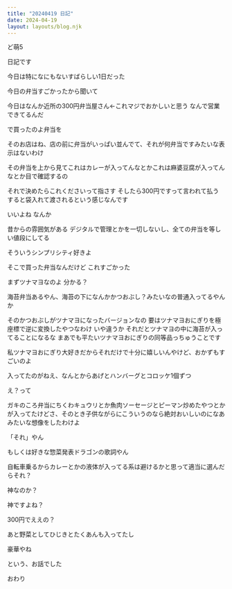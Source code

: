 ```yaml
---
title: "20240419 日記"
date: 2024-04-19
layout: layouts/blog.njk
---
```

<p>ど萌5</p>

<p>日記です</p>

<p>今日は特になにもないすばらしい1日だった</p>

<p>今日の弁当すごかったから聞いて</p>

<p>今日はなんか近所の300円弁当屋さん←これマジでおかしいと思う なんで営業できてるんだ</p>

<p>で買ったのよ弁当を</p>

<p>そのお店はね、店の前に弁当がいっぱい並んでて、それが何弁当ですみたいな表示はないわけ</p>

<p>その弁当を上から見てこれはカレーが入ってんなとかこれは麻婆豆腐が入ってんなとか目で確認するの</p>

<p>それで決めたらこれくださいって指さす そしたら300円ですって言われて払う すると袋入れて渡されるという感じなんです</p>

<p>いいよね なんか</p>

<p>昔からの雰囲気がある デジタルで管理とかを一切しないし、全ての弁当を等しい値段にしてる</p>

<p>そういうシンプリシティ好きよ</p>

<p>そこで買った弁当なんだけど これすごかった</p>

<p>まずツナマヨなのよ 分かる？</p>

<p>海苔弁当あるやん、海苔の下になんかかつおぶし？みたいなの普通入ってるやんか</p>

<p>そのかつおぶしがツナマヨになったバージョンなの 要はツナマヨおにぎりを極座標で逆に変換したやつなわけ いや違うか それだとツナマヨの中に海苔が入ってることになるな まあでも平たいツナマヨおにぎりの同等品っちゅうことです</p>

<p>私ツナマヨおにぎり大好きだからそれだけで十分に嬉しいんやけど、おかずもすごいのよ</p>

<p>入ってたのがねえ、なんとからあげとハンバーグとコロッケ1個ずつ</p>

<p>え？って</p>

<p>ガキのころ弁当にちくわキュウリとか魚肉ソーセージとピーマン炒めたやつとかが入ってたけどさ、そのとき子供ながらにこういうのなら絶対おいしいのになあみたいな想像をしたわけよ</p>

<p>「それ」やん</p>

<p>もしくは好きな惣菜発表ドラゴンの歌詞やん</p>

<p>自転車乗るからカレーとかの液体が入ってる系は避けるかと思って適当に選んだらそれ？</p>

<p>神なのか？</p>

<p>神ですよね？</p>

<p>300円でええの？</p>

<p>あと野菜としてひじきとたくあんも入ってたし</p>

<p>豪華やね</p>

<p>という、お話でした</p>

<p>おわり</p>